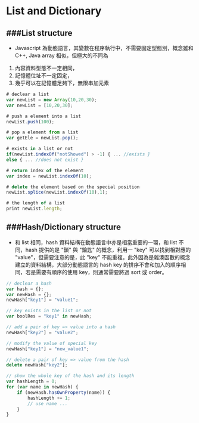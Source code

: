 # List and Dictionary


###List structure
---

* Javascript 為動態語言，其變數在程序執行中，不需要固定型態別，概念雖和 C++, Java array 相似，但極大的不同為
1. 內容資料型態不一定相同，
2. 記憶體位址不一定固定，
3. 幾乎可以在記憶體足夠下，無限串加元素

```javascript
# declear a list
var newList = new Array(10,20,30);
var newList = [10,20,30];

# push a element into a list
newList.push(100);

# pop a element from a list
var getEle = newList.pop();

# exists in a list or not
if(newList.indexOf("notShowed") > -1) { ... //exists }
else { ... //does not exist }

# return index of the element
var index = newList.indexOf(10);

# delete the element based on the special position
newList.splice(newList.indexOf(10),1);

# the length of a list
print newList.length;
```

###Hash/Dictionary structure
---

* 和 list 相同，hash 資料結構在動態語言中亦是相當重要的一環，和 list 不同，hash 提供的是 "鎖" 與 "鑰匙" 的概念，利用一 "key" 可以找到相對應的 "value"，但需要注意的是，此 "key" 不能重複。此外因為是雜湊函數的概念建立的資料結構，大部分動態語言的 hash key 的排序不會和加入的順序相同，若是需要有順序的使用 key，則通常需要將過 sort 或 order。

```javascript
// declear a hash
var hash = {};
var newHash = {};
newHash["key1"] = "value1";

// key exists in the list or not
var boolRes = "key1" in newHash;

// add a pair of key => value into a hash
newHash["key2"] = "value2";

// modify the value of special key
newHash["key1"] = "new_value1";

// delete a pair of key => value from the hash
delete newHash["key2"];

// show the whole key of the hash and its length
var hashLength = 0;
for (var name in newHash) {
	if (newHash.hasOwnProperty(name)) {
		hashLength += 1;
		// use name ...
	}
}
```